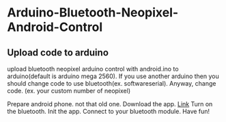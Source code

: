 # Arduino-Bluetooth-Neopixel-Android-Control

## Upload code to arduino

upload bluetooth neopixel arduino control with android.ino to arduino(default is arduino mega 2560).
If you use another arduino then you should change code to use bluetooth(ex. softwareserial).
Anyway, change code. (ex. your custom number of neopixel)

Prepare android phone. not that old one.
Download the app. [Link](https://play.google.com/store/apps/details?id=appinventor.ai_kms32123.royhelen_light_ver1&hl=ko)
Turn on the bluetooth.
Init the app.
Connect to your bluetooth module.
Have fun!
